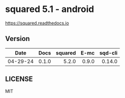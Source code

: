 # squared 5.1 - android

https://squared.readthedocs.io

## Version

| Date     | Docs   | squared |    E-mc | sqd-cli |
| :------: | -----: | ------: | ------: | ------: |
| 04-29-24 |  0.1.0 |   5.2.0 |   0.9.0 |  0.14.0 |

## LICENSE

MIT